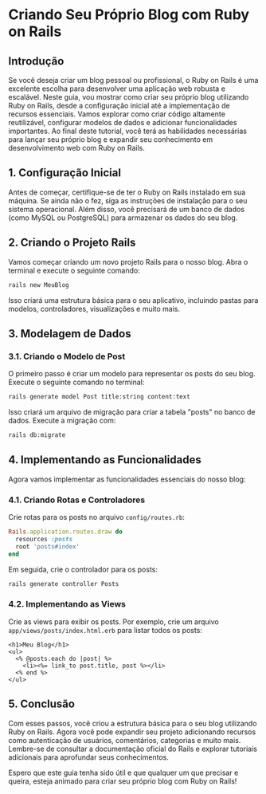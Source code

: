 # **Criando Seu Próprio Blog com Ruby on Rails**

## **Introdução**

Se você deseja criar um blog pessoal ou profissional, o Ruby on Rails é uma excelente escolha para desenvolver uma aplicação web robusta e escalável. Neste guia, vou mostrar como criar seu próprio blog utilizando Ruby on Rails, desde a configuração inicial até a implementação de recursos essenciais. Vamos explorar como criar código altamente reutilizável, configurar modelos de dados e adicionar funcionalidades importantes. Ao final deste tutorial, você terá as habilidades necessárias para lançar seu próprio blog e expandir seu conhecimento em desenvolvimento web com Ruby on Rails.

## **1. Configuração Inicial**

Antes de começar, certifique-se de ter o Ruby on Rails instalado em sua máquina. Se ainda não o fez, siga as instruções de instalação para o seu sistema operacional. Além disso, você precisará de um banco de dados (como MySQL ou PostgreSQL) para armazenar os dados do seu blog.

## **2. Criando o Projeto Rails**

Vamos começar criando um novo projeto Rails para o nosso blog. Abra o terminal e execute o seguinte comando:

```bash
rails new MeuBlog
```

Isso criará uma estrutura básica para o seu aplicativo, incluindo pastas para modelos, controladores, visualizações e muito mais.

## **3. Modelagem de Dados**

### **3.1. Criando o Modelo de Post**

O primeiro passo é criar um modelo para representar os posts do seu blog. Execute o seguinte comando no terminal:

```bash
rails generate model Post title:string content:text
```

Isso criará um arquivo de migração para criar a tabela "posts" no banco de dados. Execute a migração com:

```bash
rails db:migrate
```

## **4. Implementando as Funcionalidades**

Agora vamos implementar as funcionalidades essenciais do nosso blog:

### **4.1. Criando Rotas e Controladores**

Crie rotas para os posts no arquivo `config/routes.rb`:

```ruby
Rails.application.routes.draw do
  resources :posts
  root 'posts#index'
end
```

Em seguida, crie o controlador para os posts:

```bash
rails generate controller Posts
```

### **4.2. Implementando as Views**

Crie as views para exibir os posts. Por exemplo, crie um arquivo `app/views/posts/index.html.erb` para listar todos os posts:

```erb
<h1>Meu Blog</h1>
<ul>
  <% @posts.each do |post| %>
    <li><%= link_to post.title, post %></li>
  <% end %>
</ul>
```

## **5. Conclusão**

Com esses passos, você criou a estrutura básica para o seu blog utilizando Ruby on Rails. Agora você pode expandir seu projeto adicionando recursos como autenticação de usuários, comentários, categorias e muito mais. Lembre-se de consultar a documentação oficial do Rails e explorar tutoriais adicionais para aprofundar seus conhecimentos.

Espero que este guia tenha sido útil e que qualquer um que precisar e queira, esteja animado para criar seu próprio blog com Ruby on Rails!
